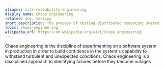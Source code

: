 ```yaml
---
aliases: site-reliability-engineering
display_name: Chaos Engineering
related: sre, testing
short_description: The process of testing distributed computing systems to ensure that they can withstand unexpected disruptions.
topic: chaos-engineering
wikipedia_url: https://en.wikipedia.org/wiki/Chaos_engineering
---
```

Chaos engineering is the discipline of experimenting on a software system in production in order to build confidence in the system's capability to withstand turbulent and unexpected conditions. Chaos engineering is a disciplined approach to identifying failures before they become outages
